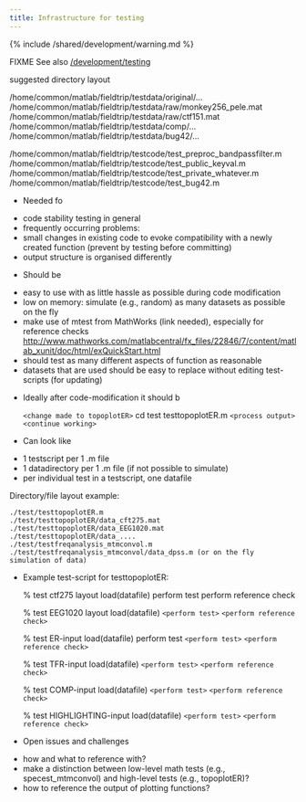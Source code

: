 ```yaml
---
title: Infrastructure for testing
---
```


{% include /shared/development/warning.md %}


FIXME See also [/development/testing](/development/project/testing)

suggested directory layout

/home/common/matlab/fieldtrip/testdata/original/...
/home/common/matlab/fieldtrip/testdata/raw/monkey256_pele.mat
/home/common/matlab/fieldtrip/testdata/raw/ctf151.mat
/home/common/matlab/fieldtrip/testdata/comp/...
/home/common/matlab/fieldtrip/testdata/bug42/...

 /home/common/matlab/fieldtrip/testcode/test_preproc_bandpassfilter.m
/home/common/matlab/fieldtrip/testcode/test_public_keyval.m
/home/common/matlab/fieldtrip/testcode/test_private_whatever.m
/home/common/matlab/fieldtrip/testcode/test_bug42.m

- Needed fo

* code stability testing in general
* frequently occurring problems:
* small changes in existing code to evoke compatibility with a newly created function (prevent by testing before committing)
* output structure is organised differently

- Should be

* easy to use with as little hassle as possible during code modification
* low on memory: simulate (e.g., random) as many datasets as possible on the fly
* make use of mtest from MathWorks (link needed), especially for reference checks
  http://www.mathworks.com/matlabcentral/fx_files/22846/7/content/matlab_xunit/doc/html/exQuickStart.html
* should test as many different aspects of function as reasonable
* datasets that are used should be easy to replace without editing test-scripts (for updating)

- Ideally after code-modification it should b

  `<change made to topoplotER>`
  cd test
  testtopoplotER.m
  `<process output>`
  `<continue working>`

* Can look like

- 1 testscript per 1 .m file
- 1 datadirectory per 1 .m file (if not possible to simulate)
- per individual test in a testscript, one datafile

Directory/file layout example:

    ./test/testtopoplotER.m
    ./test/testtopoplotER/data_cft275.mat
    ./test/testtopoplotER/data_EEG1020.mat
    ./test/testtopoplotER/data_....
    ./test/testfreqanalysis_mtmconvol.m
    ./test/testfreqanalysis_mtmconvol/data_dpss.m (or on the fly simulation of data)

- Example test-script for testtopoplotER:

  % test ctf275 layout
  load(datafile)
  perform test
  perform reference check

  % test EEG1020 layout
  load(datafile)
  `<perform test>`
  `<perform reference check>`

  % test ER-input
  load(datafile)
  perform test
  `<perform test>`
  `<perform reference check>`

  % test TFR-input
  load(datafile)
  `<perform test>`
  `<perform reference check>`

  % test COMP-input
  load(datafile)
  `<perform test>`
  `<perform reference check>`

  % test HIGHLIGHTING-input
  load(datafile)
  `<perform test>`
  `<perform reference check>`

* Open issues and challenges

- how and what to reference with?
- make a distinction between low-level math tests (e.g., specest_mtmconvol) and high-level tests (e.g., topoplotER)?
- how to reference the output of plotting functions?
